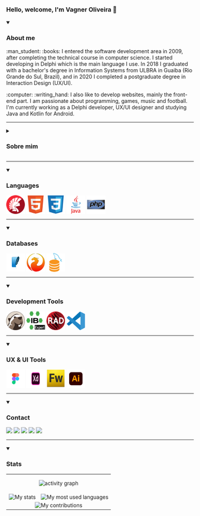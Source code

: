 ### Hello, welcome, I'm Vagner Oliveira 👋

<details open>
  <summary><h3>About me</h3></small></summary>
  <p>
    :man_student: :books: I entered the software development area in 2009, after completing the technical course in computer science. I started developing in Delphi which is the main language I use. In 2018 I graduated with a bachelor's degree in Information Systems from ULBRA in Guaiba (Rio Grande do Sul, Brazil), and in 2020 I completed a postgraduate degree in Interaction Design (UX/UI).
  </p>
  <p>
    :computer: :writing_hand: I also like to develop websites, mainly the front-end part. I am passionate about programming, games, music and football. I'm currently working as a Delphi developer, UX/UI designer and studying Java and Kotlin for Android.
  </p>  
</div>
</details>
<hr>
<details>
  <summary><h3>Sobre mim</h3></small></summary>
  <p>
    :man_student: :books: Entrei na área de desenvolvimento de software no ano de 2009, após concluir o curso técnico de informática. Comecei a desenvolver em Delphi que é a principal linguagem que utilizo. Em 2018 me formei bacharel em Sistemas de Informação pela ULBRA de Guaiba(Rio     Grande do Sul, Brasil), e em 2020 concluí pós gradução em Design de Interação (UX/UI). 
  </p>
  <p>
    :computer: :writing_hand: Também gosto de desenvolver websites, principalmente a parte de front-end. Sou apaixonado por programação, jogos, música e futebol. Atualmente estou atuando como desenvolvedor Delphi, UX/UI designer e estudando Java e Kotlin para Android. 
  </p>
</div>
</details>
<hr>
<details open>
  <summary><h3>Languages</h3></small></summary>
  <img align="center" alt="Vagner-Delphi" height="50" width="50" src="assets/delphi.png" title="Delphi">  
  <img align="center" alt="Vagner-HTML" height="50" width="50" src="assets/html5.svg" title="HTML 5">
  <img align="center" alt="Vagner-CSS" height="50" width="50" src="assets/css3.svg" title="CSS 3">
  <img align="center" alt="Vagner-Java" height="50" width="50" src="assets/java.svg" title="Java">
  <img align="center" alt="Vagner-PHP" height="50" width="50" src="assets/php.svg" title="PHP">
</div>
</details>
<hr>
<details open>
  <summary><h3>Databases</h3></small></summary>
  <img align="center" alt="Vagner-sqlite" height="50" width="50" src="assets/sqlite.png" title="SQLite">  
  <img align="center" alt="Vagner-firebird" height="50" width="50" src="assets/firebird.png" title="Firebird">
  <img align="center" alt="Vagner-mysql" height="50" width="50" src="assets/mysql.png" title="MySQL">  
</div>
</details>
<hr>
<details open>
  <summary><h3>Development Tools</h3></small></summary>
  <img align="center" alt="Vagner-dbeaver" height="50" width="50" src="assets/dbeaver.png" title="Dbeaver">  
  <img align="center" alt="Vagner-ibexpert" height="50" width="50" src="assets/ibexpert.png" title="IBExpert">
  <img align="center" alt="Vagner-rad-studio" height="50" width="50" src="assets/rad-studio.png" title="RAD Studio">
  <img align="center" alt="Vagner-visual-studio" height="50" width="50" src="assets/visual-studio-code.svg" title="Visual Studio Code">
</div>
</details>
<hr>
<details open>
  <summary><h3>UX & UI Tools</h3></small></summary>
  <img align="center" alt="Vagner-figma" height="50" width="50" src="assets/figma.png" title="Figma">  
  <img align="center" alt="Vagner-adobe-xd" height="50" width="50" src="assets/adobe-xd.svg" title="Adobe XD">
  <img align="center" alt="Vagner-fireworks" height="50" width="50" src="assets/adobe-fireworks.png" title="Adobe Fireworks">
  <img align="center" alt="Vagner-illustrator" height="50" width="50" src="assets/adobe-Illustrator.png" title="Adobe Illustrator">
</div>
</details>
<hr>
<details open>
  <summary><h3>Contact</h3></small></summary>
  <div> 
  <a href="https://www.instagram.com/vagner.oliveira.dev/" target="_blank"><img src="https://img.shields.io/badge/-Instagram-%23E4405F?style=for-the-badge&logo=instagram&logoColor=white" target="_blank"></a>
  <a href = "mailto:vagner_oliveira85@hotmail.com"><img src="https://img.shields.io/badge/-Gmail-%23333?style=for-the-badge&logo=gmail&logoColor=white" target="_blank"></a>
  <a href="https://www.linkedin.com/in/vagner-so/" target="_blank"><img src="https://img.shields.io/badge/-LinkedIn-%230077B5?style=for-the-badge&logo=linkedin&logoColor=white" target="_blank"></a> 
  <a href="https://www.youtube.com/@vagneroliveiradev" target="_blank"><img src="https://img.shields.io/badge/-Youtube-%23E4405F?style=for-the-badge&logo=youtube&logoColor=white" target="_blank"></a>
    <a href="https://www.tiktok.com/@vagner.oliveira.dev" target="_blank"><img src="https://img.shields.io/badge/-TikTok-%23E4114F?style=for-the-badge&logo=tiktok&logoColor=white" target="_blank"></a>
</div>
</details>
<hr>
<details open>
  <summary><h3>Stats</h3></small></summary>
  <!-- STATS:START -->
<table>
<tr>  
  <td colspan="3">
    <p align="center">
      <img src="https://github-readme-activity-graph.vercel.app/graph?username=vagnerso&theme=react-dark&hide_border=true&hide_title=false&area=true&custom_title=graph%20of%20contributions%20in%20all%20repositories" width="100%" alt="activity graph">
    </p>
  </td>
</tr>  
<tr>
  <td>
    <div align="center">
      <img src="https://github-readme-stats-git-masterrstaa-rickstaa.vercel.app/api/?username=vagnerso&theme=dracula&?theme=dark&show_icons=true%count_private=true&include_all_commits=true" alt="My stats" />
    </div>
  </td>
  <td>    
    <div align="center">
      <img src="https://github-readme-stats-git-masterrstaa-rickstaa.vercel.app/api/top-langs/?username=vagnerso&show_icons=true&langs_count=10&layout=compact&theme=dracula&count_private=true&hide=shaderlab,rpc,glsl,hlsl,cmake,asp" alt="My most used languages" />
    </div> 
  </td>  
</tr>
<tr>
  <td colspan="3">
    <div align="center">
      <img src="https://github-readme-streak-stats.herokuapp.com?user=vagnerso&theme=dracula" alt="My contributions" />
    </div>   
  </td>  
</tr>
</table>
<!-- STATS:END -->
</details>  


